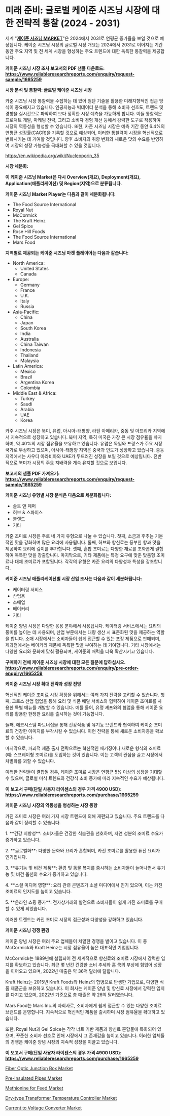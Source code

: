 <p><h1>미래 준비: 글로벌 케이준 시즈닝 시장에 대한 전략적 통찰 (2024 - 2031)</h1></p><p>세계 "<strong><a href="https://www.reliableresearchreports.com/cajun-seasoning-r1665259">케이준 시즈닝 MARKET</a></strong>"은 2024에서 2031로 연평균 증가율을 보일 것으로 예상됩니다. 케이준 시즈닝 시장의 글로벌 시장 개요는 2024에서 2031로 이어지는 기간 동안 주요 지역 및 전 세계 시장을 형성하는 주요 트렌드에 대한 독특한 통찰력을 제공합니다.</p>
<p><strong>케이준 시즈닝 시장 조사 보고서의 PDF 샘플 다운로드: <a href="https://www.reliableresearchreports.com/enquiry/request-sample/1665259">https://www.reliableresearchreports.com/enquiry/request-sample/1665259</a></strong></p>
<p><strong>시장 분석 및 통찰력: 글로벌 케이준 시즈닝 시장</strong></p>
<p><p>카준 시즈닝 시장 통찰력을 수집하는 데 있어 첨단 기술을 활용한 미래지향적인 접근 방식이 중요해지고 있습니다. 인공지능과 빅데이터 분석을 통해 소비자 선호도, 트렌드 및 경향을 실시간으로 파악하여 보다 정확한 시장 예측을 가능하게 합니다. 이들 통찰력은 프로덕트 개발, 마케팅 전략, 그리고 소비자 경험 개선 등에서 강력한 도구로 작용하여 시장의 역동성을 형성할 수 있습니다. 또한, 카준 시즈닝 시장은 예측 기간 동안 6.4%의 연평균 성장률(CAGR)을 기록할 것으로 예상되어, 이러한 통찰력이 시장을 혁신적으로 변화시키는 데 기여할 것입니다. 향후 소비자의 취향 변화와 새로운 맛의 수요를 반영하여 시장의 성장 가능성을 극대화할 수 있을 것입니다.</p></p>
<p><a href="%7CAUTHORITHY_DOMAIN_URL%7C">https://en.wikipedia.org/wiki/Nucleoporin_35</a></p>
<p><strong>시장 세분화:</strong></p>
<p><strong>이 케이준 시즈닝 Market은 다시 Overview(개요), Deployment(개요), Application(애플리케이션) 및 Region(지역)으로 분류됩니다.</strong></p>
<p><strong>케이준 시즈닝 Market Player는 다음과 같이 세분화됩니다:</strong></p>
<p><ul><li>The Food Source International</li><li>Royal Nut</li><li>McCormick</li><li>The Kraft Heinz</li><li>Gel Spice</li><li>Rose Hill Foods</li><li>The Food Source International</li><li>Mars Food</li></ul></p>
<p><strong>지역별로 제공되는 케이준 시즈닝 마켓 플레이어는 다음과 같습니다:</strong></p>
<p><ul>
    <li>
        North America:
        <ul>
            <li>United States</li>
            <li>Canada</li>
        </ul>
    </li>
    <li>
        Europe:
        <ul>
            <li>Germany</li>
            <li>France</li>
            <li>U.K.</li>
            <li>Italy</li>
            <li>Russia</li>
        </ul>
    </li>
    <li>
        Asia-Pacific:
        <ul>
            <li>China</li>
            <li>Japan</li>
            <li>South Korea</li>
            <li>India</li>
            <li>Australia</li>
            <li>China Taiwan</li>
            <li>Indonesia</li>
            <li>Thailand</li>
            <li>Malaysia</li>
        </ul>
    </li>
    <li>
        Latin America:
        <ul>
            <li>Mexico</li>
            <li>Brazil</li>
            <li>Argentina Korea</li>
            <li>Colombia</li>
        </ul>
    </li>
    <li>
        Middle East & Africa:
        <ul>
            <li>Turkey</li>
            <li>Saudi</li>
            <li>Arabia</li>
            <li>UAE</li>
            <li>Korea</li>
        </ul>
    </li>
    </ul></p>
<p><p>카주 시즈닝 시장은 북미, 유럽, 아시아-태평양, 라틴 아메리카, 중동 및 아프리카 지역에서 지속적으로 성장하고 있습니다. 북미 지역, 특히 미국은 가장 큰 시장 점유율을 차지하며, 약 40%의 시장 점유율을 보유하고 있습니다. 유럽은 독일와 프랑스가 주요 시장 국가로 부상하고 있으며, 아시아-태평양 지역은 중국과 인도가 성장하고 있습니다. 중동 지역에서는 사우디 아라비아와 UAE가 두드러진 성장을 보일 것으로 예상됩니다. 전반적으로 북미가 시장의 주요 지배력을 계속 유지할 것으로 보입니다.</p></p>
<p><strong>보고서의 샘플 PDF 가져오기: <a href="https://www.reliableresearchreports.com/enquiry/request-sample/1665259">https://www.reliableresearchreports.com/enquiry/request-sample/1665259</a></strong></p>
<p><strong>케이준 시즈닝 유형별 시장 분석은 다음으로 세분화됩니다:</strong></p>
<p><ul><li>솔트 앤 페퍼</li><li>허브 & 스파이스</li><li>블렌드</li><li>기타</li></ul></p>
<p><p>카준 조미료 시장은 주로 네 가지 유형으로 나눌 수 있습니다. 첫째, 소금과 후추는 기본적인 맛을 강화하며 많은 요리에 사용됩니다. 둘째, 허브와 향신료는 풍부한 향과 맛을 제공하여 요리에 깊이를 추가합니다. 셋째, 혼합 조미료는 다양한 재료를 조화롭게 결합하여 독특한 맛을 창출합니다. 마지막으로, 기타 제품에는 특정 요구에 맞춘 맞춤형 조미료나 대체 조미료가 포함됩니다. 각각의 유형은 카준 요리의 다양성과 특성을 강조합니다.</p></p>
<p><strong>케이준 시즈닝 애플리케이션별 시장 산업 조사는 다음과 같이 세분화됩니다:</strong></p>
<p><ul><li>케이터링 서비스</li><li>산업용</li><li>소매업</li><li>베이커리</li><li>기타</li></ul></p>
<p><p>케이준 양념 시장은 다양한 응용 분야에서 사용됩니다. 케이터링 서비스에서는 요리의 풍미를 높이는 데 사용되며, 산업 부문에서는 대량 생산 시 표준화된 맛을 제공하는 역할을 합니다. 소매 시장에서는 소비자들이 쉽게 접근할 수 있는 포장 제품으로 판매되며, 제과점에서는 베이커리 제품에 독특한 맛을 부여하는 데 기여합니다. 기타 시장에서는 다양한 요리와 문화에 맞춰 활용되며, 케이준의 매력을 더욱 확산시키고 있습니다.</p></p>
<p><strong>구매하기 전에 케이준 시즈닝 시장에 대한 모든 질문에 답하십시오. <a href="https://www.reliableresearchreports.com/enquiry/pre-order-enquiry/1665259">https://www.reliableresearchreports.com/enquiry/pre-order-enquiry/1665259</a></strong></p>
<p><strong>케이준 시즈닝 시장 확대 전략과 성장 전망</strong></p>
<p><p>혁신적인 케이준 조미료 시장 확장을 위해서는 여러 가지 전략을 고려할 수 있습니다. 첫째, 크로스 산업 협업을 통해 요리 및 식품 배달 서비스와 협력하여 케이준 조미료를 사용한 특별 메뉴를 개발할 수 있습니다. 예를 들어, 유명 셰프와의 협업을 통해 케이준 요리를 활용한 한정판 요리를 출시하는 것이 가능합니다. </p><p>둘째, 에코시스템 파트너십을 통해 건강식품 및 유기농 브랜드와 협력하여 케이준 조미료의 건강한 이미지를 부각시킬 수 있습니다. 이런 전략을 통해 새로운 소비자층을 확보할 수 있습니다.</p><p>마지막으로, 파괴적 제품 출시 전략으로는 혁신적인 패키징이나 새로운 형식의 조미료(예: 스프레이형 조미료)를 도입하는 것이 있습니다. 이는 고객의 관심을 끌고 시장에서 차별화를 꾀할 수 있습니다.</p><p>이러한 전략들이 결합될 경우, 케이준 조미료 시장은 연평균 5% 이상의 성장을 기대할 수 있으며, 글로벌 미식 트렌드와 건강식 소비 증가에 따라 지속적인 수요가 예상됩니다.</p></p>
<p><strong>이 보고서 구매(단일 사용자 라이센스의 경우 가격 4900 USD): <a href="https://www.reliableresearchreports.com/purchase/1665259">https://www.reliableresearchreports.com/purchase/1665259</a></strong></p>
<p><strong>케이준 시즈닝 시장의 역동성을 형성하는 시장 동향</strong></p>
<p><p>카진 조미료 시장은 여러 가지 시장 트렌드에 의해 재편되고 있습니다. 주요 트렌드를 다음과 같이 정리할 수 있습니다.</p><p>1. **건강 지향성**: 소비자들은 건강한 식습관을 선호하며, 자연 성분의 조미료 수요가 증가하고 있습니다.  </p><p>2. **글로벌화**: 다양한 문화와 요리가 혼합되며, 카진 조미료를 활용한 퓨전 요리가 인기입니다.  </p><p>3. **유기농 및 비건 제품**: 환경 및 동물 복지를 중시하는 소비자들이 늘어나면서 유기농 및 비건 옵션의 수요가 증가하고 있습니다.  </p><p>4. **소셜 미디어 영향**: 요리 관련 콘텐츠가 소셜 미디어에서 인기 있으며, 이는 카진 조미료의 인지도를 높이고 있습니다.  </p><p>5. **온라인 쇼핑 증가**: 전자상거래의 발전으로 소비자들이 쉽게 카진 조미료를 구매할 수 있게 되었습니다.  </p><p>이러한 트렌드는 카진 조미료 시장의 접근성과 다양성을 강화하고 있습니다.</p></p>
<p><strong>케이준 시즈닝 경쟁 환경</strong></p>
<p><p>케이준 양념 시장은 여러 주요 업체들이 치열한 경쟁을 벌이고 있습니다. 이 중 McCormick와 Kraft Heinz는 시장 점유율이 높은 대표적인 기업입니다.  </p><p>McCormick는 1889년에 설립되어 전 세계적으로 향신료와 조미료 시장에서 강력한 입지를 확보하고 있습니다. 최근 몇 년간 건강한 소비 추세와 홈 쿡의 부상에 힘입어 성장을 이어오고 있으며, 2022년 매출은 약 36억 달러에 달합니다.</p><p>Kraft Heinz는 2015년 Kraft Foods와 Heinz의 합병으로 탄생한 기업으로, 다양한 식품 제품군을 보유하고 있습니다. 이 회사는 케이준 양념 및 향신료 시장에서 강력한 입지를 다지고 있으며, 2022년 기준으로 총 매출은 약 26억 달러였습니다.  </p><p>Mars Food는 Mars Inc.의 자회사로, 소비자에게 쉽게 접근할 수 있는 다양한 조미료 브랜드를 운영합니다. 지속적으로 혁신적인 제품을 출시하며 시장 점유율을 확대하고 있습니다.  </p><p>또한, Royal Nut과 Gel Spice는 각각 너트 기반 제품과 향신료 혼합물에 특화되어 있으며, 꾸준한 소비자 선호로 인해 시장에서 그 존재감을 높이고 있습니다. 이러한 업체들의 경쟁은 케이준 양념 시장의 지속적 성장을 이끌고 있습니다.</p></p>
<p><strong>이 보고서 구매(단일 사용자 라이센스의 경우 가격 4900 USD): <a href="https://www.reliableresearchreports.com/purchase/1665259">https://www.reliableresearchreports.com/purchase/1665259</a></strong></p>
<p><p><a href="https://www.linkedin.com/pulse/fiber-optic-junction-box-market-industry-trends-forecast-ystge?trackingId=B3jmHO0WTU6cOBpt2Lb7YA%3D%3D">Fiber Optic Junction Box Market</a></p><p><a href="https://issuu.com/reportprime-2/docs/pre-insulated-pipes-market-size-203_4c9ff111046ef0">Pre-Insulated Pipes Market</a></p><p><a href="https://github.com/nathandecarvalho/Market-Research-Report-List-5/blob/main/methionine-for-feed-market.md">Methionine for Feed Market</a></p><p><a href="https://medium.com/@danapeters65/driving-market-forces-in-the-dry-type-transformer-temperature-controller-market-market-trends-and-199f202c3779?postPublishedType=repub">Dry-type Transformer Temperature Controller Market</a></p><p><a href="https://www.linkedin.com/pulse/current-voltage-converter-industry-forecast-market-shifts-strategic-zi1nc?trackingId=UUAdAIuBQ%2FmMOpmexGaMqw%3D%3D">Current to Voltage Converter Market</a></p></p>